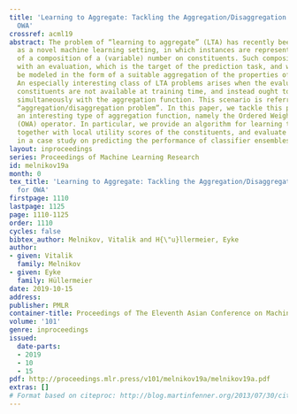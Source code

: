 ```yaml
---
title: 'Learning to Aggregate: Tackling the Aggregation/Disaggregation Problem for
  OWA'
crossref: acml19
abstract: The problem of “learning to aggregate” (LTA) has recently been introduced
  as a novel machine learning setting, in which instances are represented in the form
  of a composition of a (variable) number on constituents. Such compositions are associated
  with an evaluation, which is the target of the prediction task, and which can presumably
  be modeled in the form of a suitable aggregation of the properties of its constituents.
  An especially interesting class of LTA problems arises when the evaluations of the
  constituents are not available at training time, and instead ought to be learned
  simultaneously with the aggregation function. This scenario is referred to as the
  “aggregation/disaggregation problem”. In this paper, we tackle this problem for
  an interesting type of aggregation function, namely the Ordered Weighted Averaging
  (OWA) operator. In particular, we provide an algorithm for learning the OWA parameters
  together with local utility scores of the constituents, and evaluate this algorithm
  in a case study on predicting the performance of classifier ensembles.
layout: inproceedings
series: Proceedings of Machine Learning Research
id: melnikov19a
month: 0
tex_title: 'Learning to Aggregate: Tackling the Aggregation/Disaggregation Problem
  for OWA'
firstpage: 1110
lastpage: 1125
page: 1110-1125
order: 1110
cycles: false
bibtex_author: Melnikov, Vitalik and H{\"u}llermeier, Eyke
author:
- given: Vitalik
  family: Melnikov
- given: Eyke
  family: Hüllermeier
date: 2019-10-15
address: 
publisher: PMLR
container-title: Proceedings of The Eleventh Asian Conference on Machine Learning
volume: '101'
genre: inproceedings
issued:
  date-parts:
  - 2019
  - 10
  - 15
pdf: http://proceedings.mlr.press/v101/melnikov19a/melnikov19a.pdf
extras: []
# Format based on citeproc: http://blog.martinfenner.org/2013/07/30/citeproc-yaml-for-bibliographies/
---
```

